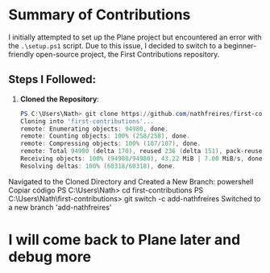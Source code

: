 
# Summary of Contributions

I initially attempted to set up the Plane project but encountered an error with the `.\setup.ps1` script. Due to this issue, I decided to switch to a beginner-friendly open-source project, the First Contributions repository. 

## Steps I Followed:

1. **Cloned the Repository**:
   ```powershell
   PS C:\Users\Nath> git clone https://github.com/nathfreires/first-contributions.git
   Cloning into 'first-contributions'...
   remote: Enumerating objects: 94980, done.
   remote: Counting objects: 100% (258/258), done.
   remote: Compressing objects: 100% (107/107), done.
   remote: Total 94980 (delta 170), reused 236 (delta 151), pack-reused 94722 (from 1)
   Receiving objects: 100% (94980/94980), 43.22 MiB | 7.00 MiB/s, done.
   Resolving deltas: 100% (60318/60318), done.

  Navigated to the Cloned Directory and Created a New Branch:
powershell
Copiar código
PS C:\Users\Nath> cd first-contributions
PS C:\Users\Nath\first-contributions> git switch -c add-nathfreires
Switched to a new branch 'add-nathfreires'

# I will come back to Plane later and debug more
